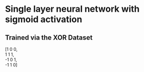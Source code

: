 # **Single layer neural network with sigmoid activation**
## **Trained via the XOR Dataset**

 [1 0 0,  
 1 1 1,  
-1 0 1,  
-1 1 0]
